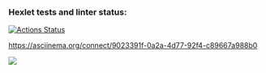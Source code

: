 ### Hexlet tests and linter status:
[![Actions Status](https://github.com/Nurzhan2023/python-project-49/actions/workflows/hexlet-check.yml/badge.svg)](https://github.com/Nurzhan2023/python-project-49/actions)


https://asciinema.org/connect/9023391f-0a2a-4d77-92f4-c89667a988b0

<a href="https://codeclimate.com/github/Nurzhan2023/python-project-49/maintainability"><img src="https://api.codeclimate.com/v1/badges/364adb79c130f5d257e8/maintainability" /></a>

